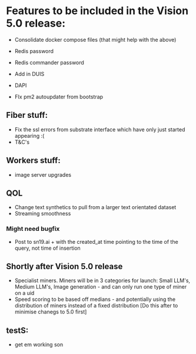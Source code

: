 # Features to be included in the Vision 5.0 release:



- Consolidate docker compose files (that might help with the above)
- Redis password
- Redis commander password

- Add in DUIS
- DAPI

- FIx pm2 autoupdater from bootstrap


## Fiber stuff:
- Fix the ssl errors from substrate interface which have only just started appearing :(
- T&C's

## Workers stuff:
- image server upgrades

## QOL
- Change text synthetics to pull from a larger text orientated dataset
- Streaming smoothness

### Might need bugfix
- Post to sn19.ai + with the created_at time pointing to the time of the query, not time of insertion



## Shortly after Vision 5.0 release
- Specialist miners. Miners will be in 3 categories for launch: Small LLM's, Medium LLM's, Image generation - and can only run one type of miner on a uid
- Speed scoring to be based off medians - and potentially using the distribution of miners instead of a fixed distribution [Do this after to minimise chanegs to 5.0 first]


## testS:
- get em working son